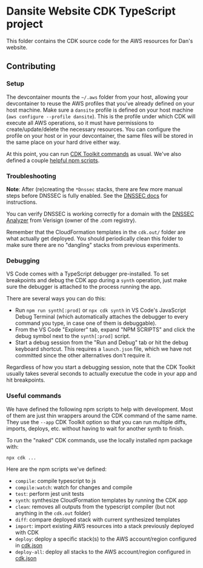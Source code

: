 # Dansite Website CDK TypeScript project

This folder contains the CDK source code for the AWS resources for Dan's website.

## Contributing

### Setup

The devcontainer mounts the `~/.aws` folder from your host, allowing your devcontainer to reuse the AWS profiles that you've already defined on your host machine.
Make sure a `dansite` profile is defined on your host machine (`aws configure --profile dansite`).
This is the profile under which CDK will execute all AWS operations, so it must have permissions to create/update/delete the necessary resources.
You can configure the profile on your host or in your devcontainer, the same files will be stored in the same place on your hard drive either way.

At this point, you can run [CDK Toolkit commands](https://docs.aws.amazon.com/cdk/v2/guide/cli.html#cli-ref) as usual.
We've also defined a couple [helpful npm scripts](#useful-commands).

### Troubleshooting

**Note**: After (re)creating the `*Dnssec` stacks, there are few more manual steps before DNSSEC is fully enabled.
See the [DNSSEC docs](https://docs.aws.amazon.com/Route53/latest/DeveloperGuide/dns-configuring-dnssec-enable-signing.html) for instructions.

You can verify DNSSEC is working correctly for a domain with the [DNSSEC Analyzer](https://dnssec-analyzer.verisignlabs.com) from Verisign (owner of the .com registry).

Remember that the CloudFormation templates in the `cdk.out/` folder are what actually get deployed.
You should periodically clean this folder to make sure there are no "dangling" stacks from previous experiments.

### Debugging

VS Code comes with a TypeScript debugger pre-installed.
To set breakpoints and debug the CDK app during a `synth` operation, just make sure the debugger is attached to the process running the app.

There are several ways you can do this:

- Run `npm run synth[:prod]` or `npx cdk synth` in VS Code's JavaScript Debug Terminal (which automatically attaches the debugger to every command you type, in case one of them is debuggable).
- From the VS Code "Explorer" tab, expand "NPM SCRIPTS" and click the debug symbol next to the `synth[:prod]` script.
- Start a debug session from the "Run and Debug" tab or hit the debug keyboard shortcut.
    This requires a `launch.json` file, which we have not committed since the other alternatives don't require it.

Regardless of how you start a debugging session, note that the CDK Toolkit usually takes several seconds to actually executue the code in your app and hit breakpoints.

### Useful commands

We have defined the following npm scripts to help with development.
Most of them are just thin wrappers around the CDK command of the same name.
They use the `--app` CDK Toolkit option so that you can run multiple diffs, imports, deploys, etc. without having to wait for another synth to finish.

To run the "naked" CDK commands, use the locally installed npm package with:

```sh
npx cdk ...
```

Here are the npm scripts we've defined:

- `compile`: compile typescript to js
- `compile:watch`: watch for changes and compile
- `test`: perform jest unit tests
- `synth`: synthesize CloudFormation templates by running the CDK app
- `clean`: removes all outputs from the typescript compiler (but not anything in the `cdk.out` folder)
- `diff`: compare deployed stack with current synthesized templates
- `import`: import existing AWS resources into a stack previously deployed with CDK
- `deploy`: deploy a specific stack(s) to the AWS account/region configured in [cdk.json](cdk.json)
- `deploy-all`: deploy all stacks to the AWS account/region configured in [cdk.json](cdk.json)
